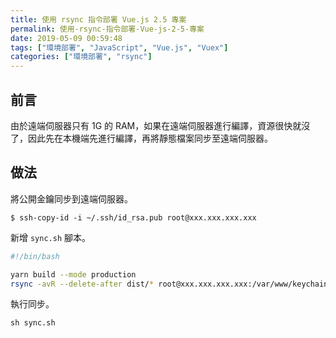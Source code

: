 ```yaml
---
title: 使用 rsync 指令部署 Vue.js 2.5 專案
permalink: 使用-rsync-指令部署-Vue-js-2-5-專案
date: 2019-05-09 00:59:48
tags: ["環境部署", "JavaScript", "Vue.js", "Vuex"]
categories: ["環境部署", "rsync"]
---
```


## 前言
由於遠端伺服器只有 1G 的 RAM，如果在遠端伺服器進行編譯，資源很快就沒了，因此先在本機端先進行編譯，再將靜態檔案同步至遠端伺服器。

## 做法
將公開金鑰同步到遠端伺服器。
```
$ ssh-copy-id -i ~/.ssh/id_rsa.pub root@xxx.xxx.xxx.xxx
```

新增 `sync.sh` 腳本。
```BASH
#!/bin/bash

yarn build --mode production
rsync -avR --delete-after dist/* root@xxx.xxx.xxx.xxx:/var/www/keychain-client
```

執行同步。
```
sh sync.sh
```
